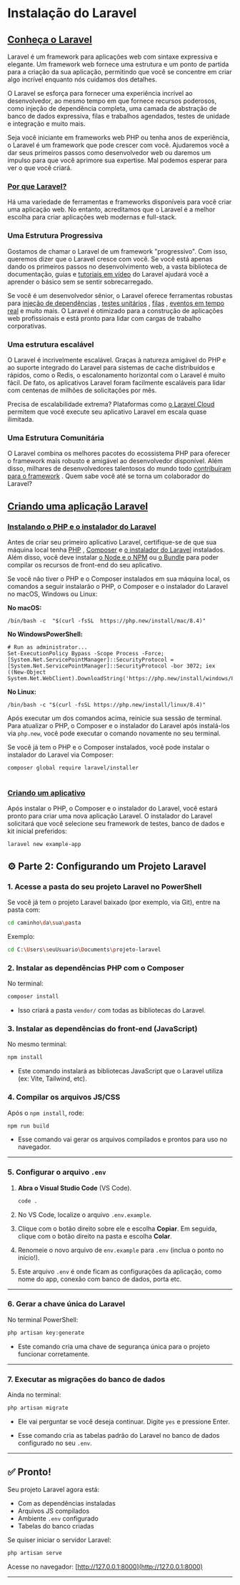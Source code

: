 # Instalação do Laravel

## [Conheça o Laravel](https://laravel.com/docs/12.x/installation#meet-laravel)

Laravel é um framework para aplicações web com sintaxe expressiva e elegante. Um framework web fornece uma estrutura e um ponto de partida para a criação da sua aplicação, permitindo que você se concentre em criar algo incrível enquanto nós cuidamos dos detalhes.

O Laravel se esforça para fornecer uma experiência incrível ao desenvolvedor, ao mesmo tempo em que fornece recursos poderosos, como injeção de dependência completa, uma camada de abstração de banco de dados expressiva, filas e trabalhos agendados, testes de unidade e integração e muito mais.

Seja você iniciante em frameworks web PHP ou tenha anos de experiência, o Laravel é um framework que pode crescer com você. Ajudaremos você a dar seus primeiros passos como desenvolvedor web ou daremos um impulso para que você aprimore sua expertise. Mal podemos esperar para ver o que você criará.

### [Por que Laravel?](https://laravel.com/docs/12.x/installation#why-laravel)

Há uma variedade de ferramentas e frameworks disponíveis para você criar uma aplicação web. No entanto, acreditamos que o Laravel é a melhor escolha para criar aplicações web modernas e full-stack.

### Uma Estrutura Progressiva

Gostamos de chamar o Laravel de um framework "progressivo". Com isso, queremos dizer que o Laravel cresce com você. Se você está apenas dando os primeiros passos no desenvolvimento web, a vasta biblioteca de documentação, guias e [tutoriais em vídeo](https://laracasts.com/) do Laravel ajudará você a aprender o básico sem se sentir sobrecarregado.

Se você é um desenvolvedor sênior, o Laravel oferece ferramentas robustas para [injeção de dependências](https://laravel.com/docs/12.x/container) , [testes unitários](https://laravel.com/docs/12.x/testing) , [filas](https://laravel.com/docs/12.x/queues) , [eventos em tempo real](https://laravel.com/docs/12.x/broadcasting) e muito mais. O Laravel é otimizado para a construção de aplicações web profissionais e está pronto para lidar com cargas de trabalho corporativas.

### Uma estrutura escalável

O Laravel é incrivelmente escalável. Graças à natureza amigável do PHP e ao suporte integrado do Laravel para sistemas de cache distribuídos e rápidos, como o Redis, o escalonamento horizontal com o Laravel é muito fácil. De fato, os aplicativos Laravel foram facilmente escaláveis ​​para lidar com centenas de milhões de solicitações por mês.

Precisa de escalabilidade extrema? Plataformas como [o Laravel Cloud](https://cloud.laravel.com/) permitem que você execute seu aplicativo Laravel em escala quase ilimitada.

### Uma Estrutura Comunitária

O Laravel combina os melhores pacotes do ecossistema PHP para oferecer o framework mais robusto e amigável ao desenvolvedor disponível. Além disso, milhares de desenvolvedores talentosos do mundo todo [contribuíram para o framework](https://github.com/laravel/framework) . Quem sabe você até se torna um colaborador do Laravel?

## [Criando uma aplicação Laravel](https://laravel.com/docs/12.x/installation#creating-a-laravel-project)

### [Instalando o PHP e o instalador do Laravel](https://laravel.com/docs/12.x/installation#installing-php)

Antes de criar seu primeiro aplicativo Laravel, certifique-se de que sua máquina local tenha [PHP](https://php.net/) , [Composer](https://getcomposer.org/) e [o instalador do Laravel](https://github.com/laravel/installer) instalados. Além disso, você deve instalar [o Node e o NPM](https://nodejs.org/) ou [o Bundle](https://bun.sh/) para poder compilar os recursos de front-end do seu aplicativo.

Se você não tiver o PHP e o Composer instalados em sua máquina local, os comandos a seguir instalarão o PHP, o Composer e o instalador do Laravel no macOS, Windows ou Linux:

**No macOS:**

    /bin/bash -c  "$(curl -fsSL  https://php.new/install/mac/8.4)"

**No WindowsPowerShell:**

    # Run as administrator...
    Set-ExecutionPolicy Bypass -Scope Process -Force; [System.Net.ServicePointManager]::SecurityProtocol = [System.Net.ServicePointManager]::SecurityProtocol -bor 3072; iex ((New-Object System.Net.WebClient).DownloadString('https://php.new/install/windows/8.4'))

**No Linux:**

    /bin/bash -c "$(curl -fsSL https://php.new/install/linux/8.4)"

Após executar um dos comandos acima, reinicie sua sessão de terminal. Para atualizar o PHP, o Composer e o instalador do Laravel após instalá-los via `php.new`, você pode executar o comando novamente no seu terminal.

Se você já tem o PHP e o Composer instalados, você pode instalar o instalador do Laravel via Composer:

    composer global require laravel/installer

#   

### [Criando um aplicativo](https://laravel.com/docs/12.x/installation#creating-an-application)

Após instalar o PHP, o Composer e o instalador do Laravel, você estará pronto para criar uma nova aplicação Laravel. O instalador do Laravel solicitará que você selecione seu framework de testes, banco de dados e kit inicial preferidos:

    laravel new example-app

## ⚙️ Parte 2: Configurando um Projeto Laravel

### 1. **Acesse a pasta do seu projeto Laravel no PowerShell**

Se você já tem o projeto Laravel baixado (por exemplo, via Git), entre na pasta com:

```bash
cd caminho\da\sua\pasta
```

Exemplo:

```bash
cd C:\Users\seuUsuario\Documents\projeto-laravel
```

### 2. **Instalar as dependências PHP com o Composer**

No terminal:

```bash
composer install
```

* Isso criará a pasta `vendor/` com todas as bibliotecas do Laravel.

### 3. **Instalar as dependências do front-end (JavaScript)**

No mesmo terminal:

```bash
npm install
```

* Este comando instalará as bibliotecas JavaScript que o Laravel utiliza (ex: Vite, Tailwind, etc).

### 4. **Compilar os arquivos JS/CSS**

Após o `npm install`, rode:

```bash
npm run build
```

* Esse comando vai gerar os arquivos compilados e prontos para uso no navegador.

---

### 5. **Configurar o arquivo `.env`**

1. **Abra o Visual Studio Code** (VS Code).

   ```bash
   code .
   ```

2. No VS Code, localize o arquivo `.env.example`.

3. Clique com o botão direito sobre ele e escolha **Copiar**. Em seguida, clique com o botão direito na pasta e escolha **Colar**.

4. Renomeie o novo arquivo de `env.example` para `.env` (inclua o ponto no início!).

5. Este arquivo `.env` é onde ficam as configurações da aplicação, como nome do app, conexão com banco de dados, porta etc.

---

### 6. **Gerar a chave única do Laravel**

No terminal PowerShell:

```bash
php artisan key:generate
```

* Este comando cria uma chave de segurança única para o projeto funcionar corretamente.

---

### 7. **Executar as migrações do banco de dados**

Ainda no terminal:

```bash
php artisan migrate
```

* Ele vai perguntar se você deseja continuar. Digite `yes` e pressione Enter.

* Esse comando cria as tabelas padrão do Laravel no banco de dados configurado no seu `.env`.

---

## ✅ Pronto!

Seu projeto Laravel agora está:

* Com as dependências instaladas
* Arquivos JS compilados
* Ambiente `.env` configurado
* Tabelas do banco criadas

Se quiser iniciar o servidor Laravel:

```bash
php artisan serve
```

Acesse no navegador: [http://127.0.0.1:8000](http://127.0.0.1:8000)

---
